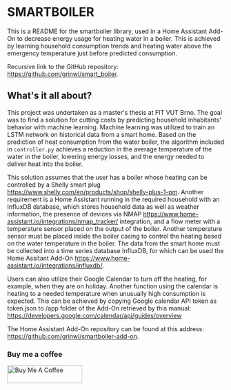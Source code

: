 # SMARTBOILER
This is a README for the smartboiler library, used in a Home Assistant Add-On to decrease energy usage for heating water in a boiler. This is achieved by learning household consumption trends and heating water above the emergency temperature just before predicted consumption.

Recursive link to the GitHub repository: <https://github.com/grinwi/smart_boiler>.

## What's it all about?
This project was undertaken as a master's thesis at FIT VUT Brno. 
The goal was to find a solution for cutting costs by predicting household inhabitants' behavior with machine learning. Machine learning was utilized to train an LSTM network on historical data from a smart home. 
Based on the prediction of heat consumption from the water boiler, the algorithm included in ```controller.py``` achieves a reduction in the average temperature of the water in the boiler, lowering energy losses, and the energy needed to deliver heat into the boiler.

This solution assumes that the user has a boiler whose heating can be controlled by a Shelly smart plug <https://www.shelly.com/en/products/shop/shelly-plus-1-pm>.
Another requirement is a Home Assistant running in the required household with an InfluxDB database, which stores household data as well as weather information, the presence of devices via NMAP <https://www.home-assistant.io/integrations/nmap_tracker/> integration, and a flow meter with a temperature sensor placed on the output of the boiler. Another temperature sensor must be placed inside the boiler casing to control the heating based on the water temperature in the boiler.
The data from the smart home must be collected into a time series database InfluxDB, for which can be used the Home Assitant Add-On <https://www.home-assistant.io/integrations/influxdb/>.


Users can also utilize their Google Calendar to turn off the heating, for example, when they are on holiday. Another function using the calendar is heating to a needed temperature when unusually high consumption is expected.
This can be achieved by copying Google calendar API token as token.json to /app folder of the Add-On retrieved by this manual: <https://developers.google.com/calendar/api/guides/overview>

The Home Assistant Add-On repository can be found at this address: <https://github.com/grinwi/smartboiler-add-on>.

### Buy me a coffee
<a href="https://buymeacoffee.com/smartboiler" target="_blank"><img src="https://cdn.buymeacoffee.com/buttons/default-orange.png" alt="Buy Me A Coffee" height="41" width="174"></a>